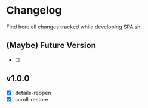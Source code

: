# Changelog

Find here all changes tracked while developing SPAish.

## (Maybe) Future Version

- [ ] 

## v1.0.0

- [x] details-reopen
- [x] scroll-restore
